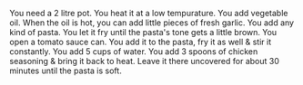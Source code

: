You need a 2 litre pot.
You heat it at a low tempurature.
You add vegetable oil.
When the oil is hot, you can add little pieces of fresh garlic.
You add any kind of pasta.
You let it fry until the pasta's tone gets a little brown.
You open a tomato sauce can.
You add it to the pasta, fry it as well & stir it constantly.
You add 5 cups of water.
You add 3 spoons of chicken seasoning & bring it back to heat.
Leave it there uncovered for about 30 minutes until the pasta is soft.